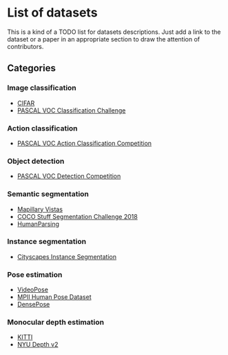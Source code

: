 # List of datasets

This is a kind of a TODO list for datasets descriptions.
Just add a link to the dataset or a paper in an appropriate section
to draw the attention of contributors.

## Categories

### Image classification

* [CIFAR](https://www.cs.toronto.edu/~kriz/cifar.html)
* [PASCAL VOC Classification Challenge](http://host.robots.ox.ac.uk/pascal/VOC/voc2012/)

### Action classification

* [PASCAL VOC Action Classification Competition](http://host.robots.ox.ac.uk/pascal/VOC/voc2012/)

### Object detection

* [PASCAL VOC Detection Competition](http://host.robots.ox.ac.uk/pascal/VOC/voc2012/)

### Semantic segmentation

* [Mapillary Vistas](https://www.mapillary.com/dataset/vistas)
* [COCO Stuff Segmentation Challenge 2018](http://cocodataset.org/#stuff-2018)
* [HumanParsing](https://github.com/lemondan/HumanParsing-Dataset)

### Instance segmentation

* [Cityscapes Instance Segmentation](https://www.cityscapes-dataset.com/benchmarks/#instance-level-scene-labeling-task)

### Pose estimation

* [VideoPose](http://bensapp.github.io/videopose-dataset.html)
* [MPII Human Pose Dataset](http://human-pose.mpi-inf.mpg.de/)
* [DensePose](https://github.com/facebookresearch/DensePose)

### Monocular depth estimation
* [KITTI](http://www.cvlibs.net/datasets/kitti/eval_depth.php?benchmark=depth_prediction)
* [NYU Depth v2](https://cs.nyu.edu/~silberman/datasets/nyu_depth_v2.html)
